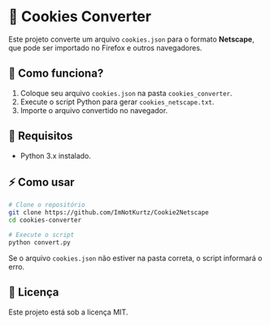 # 🍪 Cookies Converter

Este projeto converte um arquivo `cookies.json` para o formato **Netscape**, que pode ser importado no Firefox e outros navegadores.

## 🚀 Como funciona?
1. Coloque seu arquivo `cookies.json` na pasta `cookies_converter`.
2. Execute o script Python para gerar `cookies_netscape.txt`.
3. Importe o arquivo convertido no navegador.

## 📌 Requisitos
- Python 3.x instalado.

## ⚡ Como usar
```sh
# Clone o repositório
git clone https://github.com/ImNotKurtz/Cookie2Netscape 
cd cookies-converter

# Execute o script
python convert.py
```

Se o arquivo `cookies.json` não estiver na pasta correta, o script informará o erro.

## 📜 Licença
Este projeto está sob a licença MIT.

